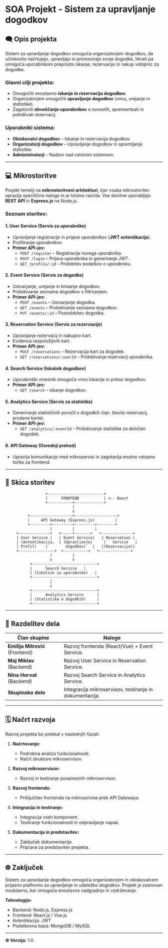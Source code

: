 # SOA Projekt - Sistem za upravljanje dogodkov

## 🗨️ Opis projekta

Sistem za upravljanje dogodkov omogoča organizatorjem dogodkov, da učinkovito načrtujejo, upravljajo in promovirajo svoje dogodke, hkrati pa omogoča uporabnikom preprosto iskanje, rezervacijo in nakup vstopnic za dogodke.

### Glavni cilji projekta:
- Omogočiti enostavno **iskanje in rezervacijo dogodkov**.
- Organizatorjem omogočiti **upravljanje dogodkov** (vnos, urejanje in statistike).
- Zagotoviti **obveščanje uporabnikov** o novostih, spremembah in potrditvah rezervacij.

### Uporabniki sistema:
- **Obiskovalci dogodkov** – Iskanje in rezervacija dogodkov.
- **Organizatorji dogodkov** – Upravljanje dogodkov in spremljanje statistike.
- **Administratorji** – Nadzor nad celotnim sistemom.

---

## 💻 Mikrostoritve

Projekt temelji na **mikrostoritveni arhitekturi**, kjer vsaka mikrostoritev opravlja specifično nalogo in je ločeno razvita. Vse storitve uporabljajo **REST API** in **Express.js** na Node.js.

### Seznam storitev:

#### **1. User Service (Servis za uporabnike)**
- Upravljanje registracije in prijave uporabnikov (**JWT avtentikacija**).
- Profiliranje uporabnikov.
- **Primer API-jev:**
  - `POST /register` – Registracija novega uporabnika.
  - `POST /login` – Prijava uporabnika in generiranje JWT.
  - `GET /profile/:id` – Pridobitev podatkov o uporabniku.

#### **2. Event Service (Servis za dogodke)**
- Ustvarjanje, urejanje in brisanje dogodkov.
- Pridobivanje seznama dogodkov s filtriranjem.
- **Primer API-jev:**
  - `POST /events` – Ustvarjanje dogodka.
  - `GET /events` – Pridobivanje seznama dogodkov.
  - `PUT /events/:id` – Posodobitev dogodka.

#### **3. Reservation Service (Servis za rezervacije)**
- Upravljanje rezervacij in nakupov kart.
- Evidenca razpoložljivih kart.
- **Primer API-jev:**
  - `POST /reservations` – Rezervacija kart za dogodek.
  - `GET /reservations/:userId` – Pridobivanje rezervacij uporabnika.

#### **4. Search Service (Iskalnik dogodkov)**
- Uporabniški vmesnik omogoča vnos lokacije in prikaz dogodkov.
- **Primer API-jev:**
  - `GET /search` – iskanje dogodkov.

#### **5. Analytics Service (Servis za statistike)**
- Generiranje statističnih poročil o dogodkih (npr. število rezervacij, prodane karte).
- **Primer API-jev:**
  - `GET /analytics/:eventId` – Pridobivanje statistike za določen dogodek.

#### **6. API Gateway (Osrednji prehod)**
- Upravlja komunikacijo med mikroservisi in zagotavlja enotno vstopno točko za frontend.

---

## 📝 Skica storitev

```plaintext
                  +-------------------------+
                  |      FRONTEND           | <-- React
                  +-----------+-------------+
                              |
                              v
          +-------------------+-------------------+
          |     API Gateway (Express.js)         |
          +---------+---------+---------+--------+
                    |         |         |
     +--------------+   +-----+-------+   +--------------+
     | User Service |   | Event Service|   | Reservation |
     | (Avtentikacija,  | (Upravljanje|     |   Service   |
     | Profil)    |        dogodkov)   |   |(Rezervacije)|
     +----------------+  +-----------+   +--------------+
                    |         |
                    v         v
           +-----------------------------+
           |      Search Service   |
           | (Iskalnik za uporabnike)   |
           +-----------------------------+
                    |
                    v
           +-----------------------------+
           |      Analytics Service      |
           | (Statistika o dogodkih)     |
           +-----------------------------+
```

---

## 🤵️ Razdelitev dela

| **Član skupine**            | **Naloge**                                      |
|-------------------------|------------------------------------------------|
| **Emilija Mitrović** (Frontend) | Razvoj frontenda (React/Vue) + Event Service. |
| **Maj Miklav** (Backend)     | Razvoj User Service in Reservation Service.   |
| **Nina Horvat** (Backend)    | Razvoj Search Service in Analytics Service. |
| **Skupinsko delo**           | Integracija mikroservisov, testiranje in dokumentacija. |

---

## 🗓 Načrt razvoja

Razvoj projekta bo potekal v naslednjih fazah:

1. **Načrtovanje:**
   - Podrobna analiza funkcionalnosti.
   - Načrt strukture mikroservisov.

2. **Razvoj mikroservisov:**
   - Razvoj in testiranje posameznih mikroservisov.

3. **Razvoj frontenda:**
   - Priključitev frontenda na mikroservise prek API Gatewaya.

4. **Integracija in testiranje:**
   - Integracija vseh komponent.
   - Testiranje funkcionalnosti in odpravljanje napak.

5. **Dokumentacija in predstavitev:**
   - Zaključek dokumentacije.
   - Priprava za predstavitev projekta.

---

## 🌐 Zaključek

Sistem za upravljanje dogodkov omogoča organizatorjem in obiskovalcem prijazno platformo za upravljanje in udeležbo dogodkov. Projekt je zasnovan modularno, kar omogoča enostavno nadgradnjo in vzdrževanje.

**Tehnologije:**
- Backend: Node.js, Express.js
- Frontend: React.js / Vue.js
- Avtentikacija: JWT
- Podatkovna baza: MongoDB / MySQL

---

**⚙️ Verzija:** 1.0 
